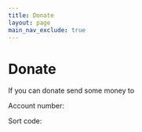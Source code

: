 ```yaml
---
title: Donate
layout: page
main_nav_exclude: true
---
```

# Donate

If you can donate send some money to

Account number:

Sort code:
